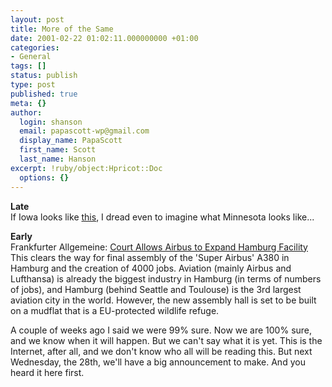 ```yaml
---
layout: post
title: More of the Same
date: 2001-02-22 01:02:11.000000000 +01:00
categories:
- General
tags: []
status: publish
type: post
published: true
meta: {}
author:
  login: shanson
  email: papascott-wp@gmail.com
  display_name: PapaScott
  first_name: Scott
  last_name: Hanson
excerpt: !ruby/object:Hpricot::Doc
  options: {}
---
```

<p><b>Late</b><br />
If Iowa looks like <a href="http://iowa.weblogger.com/discuss/msgReader$954">this</a>, I dread even to imagine what Minnesota looks like...</p>
<p><b>Early</b><br />
Frankfurter Allgemeine: <a href="http://c.moreover.com/click/here.pl?p15656731">Court Allows Airbus to Expand Hamburg Facility</a> This clears the way for final assembly of the 'Super Airbus' A380 in Hamburg and the creation of 4000 jobs. Aviation (mainly Airbus and Lufthansa) is already the biggest industry in Hamburg (in terms of numbers of jobs), and Hamburg (behind Seattle and Toulouse) is the 3rd largest aviation city in the world. However, the new assembly hall is set to be built on a mudflat that is a EU-protected wildlife refuge.</p>
<p>A couple of weeks ago I said we were 99% sure. Now we are 100% sure, and we know when it will happen. But we can't say what it is yet. This is the Internet, after all, and we don't know who all will be reading this. But next Wednesday, the 28th, we'll have a big announcement to make. And you heard it here first.</p>
